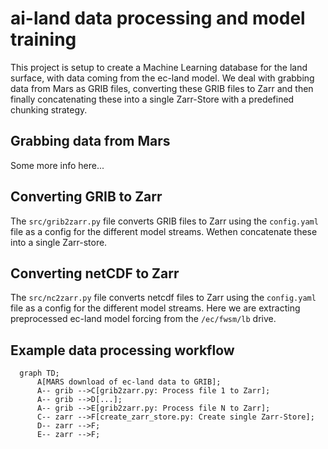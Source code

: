 # ai-land data processing and model training

This project is setup to create a Machine Learning database for the land surface, with data coming from the ec-land model. We deal with grabbing data from Mars as GRIB files, converting these GRIB files to Zarr and then finally concatenating these into a single Zarr-Store with a predefined chunking strategy.

## Grabbing data from Mars

Some more info here...

## Converting GRIB to Zarr

The `src/grib2zarr.py` file converts GRIB files to Zarr using the `config.yaml` file as a config for the different model streams. Wethen concatenate these into a single Zarr-store.

## Converting netCDF to Zarr

The `src/nc2zarr.py` file converts netcdf files to Zarr using the `config.yaml` file as a config for the different model streams. Here we are extracting preprocessed ec-land model forcing from the `/ec/fwsm/lb` drive.

## Example data processing workflow

```mermaid
  graph TD;
      A[MARS download of ec-land data to GRIB]; 
      A-- grib -->C[grib2zarr.py: Process file 1 to Zarr];
      A-- grib -->D[...];
      A-- grib -->E[grib2zarr.py: Process file N to Zarr];
      C-- zarr -->F[create_zarr_store.py: Create single Zarr-Store];
      D-- zarr -->F;
      E-- zarr -->F;
```